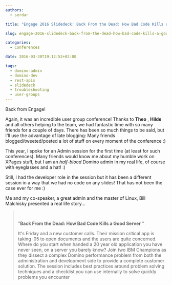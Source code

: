 ```yaml
---
authors:
  - serdar

title: "Engage 2016 Slidedeck: Back From the Dead: How Bad Code Kills a Good Server"

slug: engage-2016-slidedeck-back-from-the-dead-how-bad-code-kills-a-good-server

categories:
  - Conferences

date: 2016-03-30T19:12:52+02:00

tags:
  - domino-admin
  - domino-dev
  - rest-apis
  - slidedeck
  - troubleshooting
  - user-groups
---
```


Back from Engage!

Again, it was an incredible user group conference! Thanks to **Theo** , **Hilde** and all others helping to the team, we had fantastic time with so many friends for a couple of days. There has been so much things to be said, but I'll use the advantage of late blogging: Many friends blogged/tweeted/posted a lot of stuff on every moment of the conference :)
<!-- more -->
This year, I spoke for an Admin session for the first time (at least for such conferences). Many friends would know me about my humble work on XPages stuff, but I am an *half-blood* Domino admin in my real life, of course with eyeglasses and a hat! :)

Still, I had the developer role in the session but it has been a different session in a way that we had no code on any slides! That has not been the case ever for me :)

Me and my co-speaker, a great admin and the master of Linux, Bill Malchisky presented a real life story...

> <br />
>
> "**Back From the Dead: How Bad Code Kills a Good Server** "
>
> It's Friday and a new customer calls. Their mission critical app is taking :05 to open documents and the users are quite concerned. Where do you start when handed a 20 year old application you have never seen, on a server you barely know? Join two IBM Champions as they dissect a complex Domino performance problem from both the administration and development side to provide a complete customer solution. The session includes best practices around problem solving techniques and a checklist you can use internally to solve quickly problems you encounter

<br />

<script async class="speakerdeck-embed" data-id="2625f133cc084437b39eaa3e9fe0c605" data-ratio="1.33333333333333" src="//speakerdeck.com/assets/embed.js"></script>
